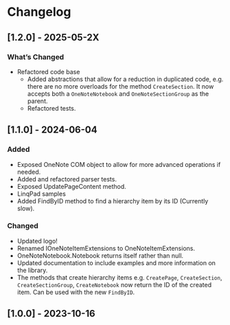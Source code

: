 # Changelog

## [1.2.0] - 2025-05-2X

### What’s Changed
- Refactored code base
  - Added abstractions that allow for a reduction in duplicated code, e.g. there are no more overloads for the method `CreateSection`. It now accepts both a `OneNoteNotebook` and `OneNoteSectionGroup` as the parent.
  - Refactored tests.

## [1.1.0] - 2024-06-04

### Added
- Exposed OneNote COM object to allow for more advanced operations if needed.
- Added and refactored parser tests.
- Exposed UpdatePageContent method.
- LinqPad samples
- Added FindByID method to find a hierarchy item by its ID (Currently slow).

### Changed
- Updated logo!
- Renamed IOneNoteItemExtensions to OneNoteItemExtensions.
- OneNoteNotebook.Notebook returns itself rather than null.
- Updated documentation to include examples and more information on the library.
- The methods that create hierarchy items e.g. `CreatePage`, `CreateSection`, `CreateSectionGroup`, `CreateNotebook` now return the ID of the created item. Can be used with the new `FindByID`.

## [1.0.0] - 2023-10-16